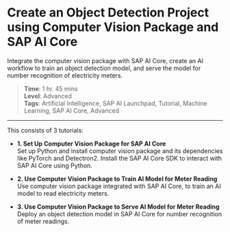 # Create an Object Detection Project using Computer Vision Package and SAP AI Core

Integrate the computer vision package with SAP AI Core, create an AI workflow to train an object detection model, and serve the model for number recognition of electricity meters.


> **Time**: 1 hr. 45 mins   
> **Level**: Advanced  
> **Tags**: Artificial Intelligence, SAP AI Launchpad, Tutorial, Machine Learning, SAP AI Core, Advanced


---

This consists of 3 tutorials:  

- **1. Set Up Computer Vision Package for SAP AI Core**    
Set up Python and install computer vision package and its dependencies like PyTorch and Detectron2. Install the SAP AI Core SDK to interact with SAP AI Core using Python.

- **2. Use Computer Vision Package to Train AI Model for Meter Reading**  
Use computer vision package integrated with SAP AI Core, to train an AI model to read electricity meters.

- **3. Use Computer Vision Package to Serve AI Model for Meter Reading**   
Deploy an object detection model in SAP AI Core for number recognition of meter readings.

